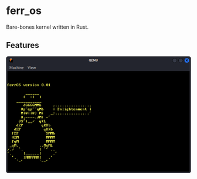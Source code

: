 # ferr_os

Bare-bones kernel written in Rust.

## Features

<p align="center">
  <img src="hello_world.png" alt="OS features" />
</p>
